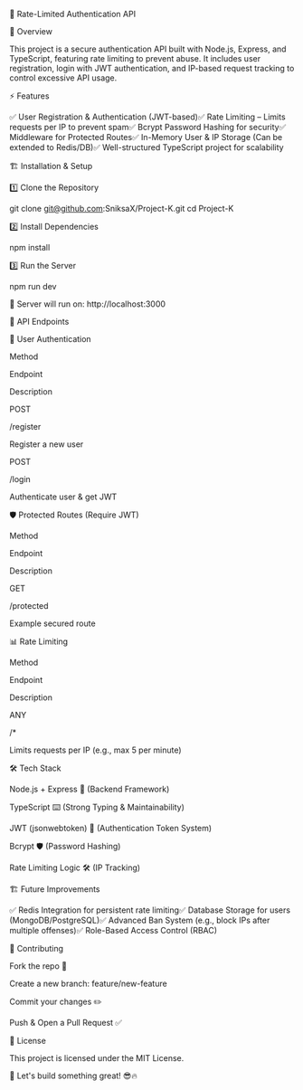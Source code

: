🚀 Rate-Limited Authentication API

📌 Overview

This project is a secure authentication API built with Node.js, Express, and TypeScript, featuring rate limiting to prevent abuse. It includes user registration, login with JWT authentication, and IP-based request tracking to control excessive API usage.

⚡ Features

✅ User Registration & Authentication (JWT-based)✅ Rate Limiting – Limits requests per IP to prevent spam✅ Bcrypt Password Hashing for security✅ Middleware for Protected Routes✅ In-Memory User & IP Storage (Can be extended to Redis/DB)✅ Well-structured TypeScript project for scalability

🏗️ Installation & Setup

1️⃣ Clone the Repository

git clone git@github.com:SniksaX/Project-K.git
cd Project-K

2️⃣ Install Dependencies

npm install

3️⃣ Run the Server

npm run dev

📌 Server will run on: http://localhost:3000

🔑 API Endpoints

📝 User Authentication

Method

Endpoint

Description

POST

/register

Register a new user

POST

/login

Authenticate user & get JWT

🛡️ Protected Routes (Require JWT)

Method

Endpoint

Description

GET

/protected

Example secured route

📊 Rate Limiting

Method

Endpoint

Description

ANY

/*

Limits requests per IP (e.g., max 5 per minute)

🛠️ Tech Stack

Node.js + Express 🚀 (Backend Framework)

TypeScript ⌨️ (Strong Typing & Maintainability)

JWT (jsonwebtoken) 🔐 (Authentication Token System)

Bcrypt 🛡️ (Password Hashing)

Rate Limiting Logic 🛠️ (IP Tracking)

🏗️ Future Improvements

✅ Redis Integration for persistent rate limiting✅ Database Storage for users (MongoDB/PostgreSQL)✅ Advanced Ban System (e.g., block IPs after multiple offenses)✅ Role-Based Access Control (RBAC)

🤝 Contributing

Fork the repo 🍴

Create a new branch: feature/new-feature

Commit your changes ✏️

Push & Open a Pull Request ✅

📜 License

This project is licensed under the MIT License.

🚀 Let's build something great! 😎🔥

